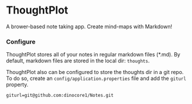 # ThoughtPlot

A brower-based note taking app. Create mind-maps with Markdown!

### Configure

ThoughtPlot stores all of your notes in regular markdown files (*.md). By default, markdown files are stored in the local dir: `thoughts`. 

ThoughtPlot also can be configured to store the thoughts dir in a git repo. To do so, create an `config/application.properties` file and add the `giturl` property.

```
giturl=git@github.com:dinocore1/Notes.git
```